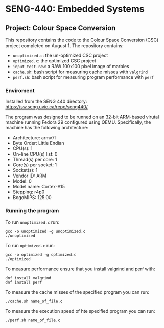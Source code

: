 # SENG-440: Embedded Systems

## Project: Colour Space Conversion
This repository contains the code to the Colour Space Conversion (CSC) project completed on August 1. The repository contains:

- `unoptimized.c`: the un-optimized CSC project
- `optimized.c`: the optimized CSC project
- `input_test.raw`: a RAW 100x100 pixel image of marbles
- `cache.sh`: bash script for measuring cache misses with `valgrind`
- `perf.sh`: bash script for measuring program performance with `perf`


### Enviroment
Installed from the SENG 440 directory: https://sw.seng.uvic.ca/repo/seng440/

The program was designed to be runned on an 32-bit ARM-based virutal machine running Fedora 29 configured using QEMU. Specifically, the machine has the following architecture:

- Architecture:    	armv7l
- Byte Order:      	Little Endian
- CPU(s):          	1
- On-line CPU(s) list: 0
- Thread(s) per core:  1
- Core(s) per socket:  1
- Socket(s):       	1
- Vendor ID:       	ARM
- Model:           	0
- Model name:     Cortex-A15
- Stepping:        	r4p0
- BogoMIPS:        125.00

### Running the program
To run `unoptimized.c` run:
```
gcc -o unoptimized -g unoptimized.c
./unoptimized
```

To run `optimized.c` run:
```
gcc -o optimized -g optimized.c
./optimized
```

To measure performance ensure that you install valgrind and perf with:

```
dnf install valgrind
dnf install perf
```

To measure the cache misses of the specified program you can run:
```
./cache.sh name_of_file.c
```

To measure the execution speed of hte specified program you can run:
```
./perf.sh name_of_file.c
```


